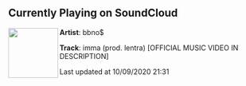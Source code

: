 ## Currently Playing on SoundCloud

[<img align="left" width="100" src="https://i1.sndcdn.com/artworks-8HxqV1Vnt9dhQLkC-3MqNng-t50x50.jpg">](https://soundcloud.com/bbnomula/imma?in=bbnomula/sets/good-luck-have-fun)

**Artist**: bbno$ 

**Track**: imma (prod. lentra) [OFFICIAL MUSIC VIDEO IN DESCRIPTION]

Last updated at 10/09/2020 21:31
